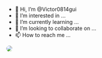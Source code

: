 - 👋 Hi, I’m @Victor0814gui
- 👀 I’m interested in ...
- 🌱 I’m currently learning ...
- 💞️ I’m looking to collaborate on ...
- 📫 How to reach me ...

<!---
Victor0814gui/Victor0814gui is a ✨ special ✨ repository because its `README.md` (this file) appears on your GitHub profile.
You can click the Preview link to take a look at your changes.
--->
<img style="border-radius:12px;" src="https://static.wikia.nocookie.net/universocinematograficomarvel/images/c/cb/Stark_Ultimato.jpg/revision/latest/scale-to-width-down/350?cb=20211230004015&path-prefix=pt" />
